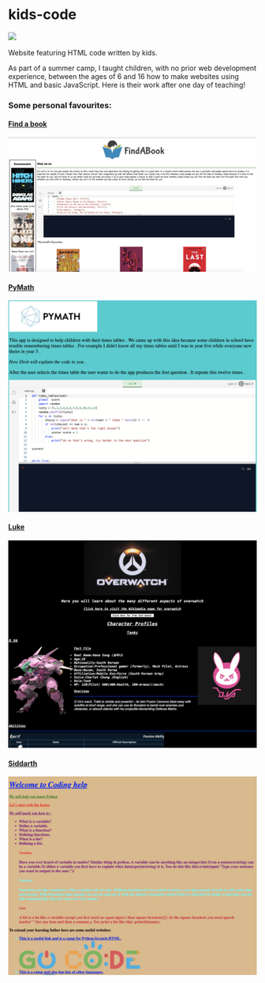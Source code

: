 # kids-code

<img src="https://repository-images.githubusercontent.com/202940000/50407c00-bae2-11ea-8a50-73086be0d699">

Website featuring HTML code written by kids. 

As part of a summer camp, I taught children, with no prior web development experience, between the ages of 6 and 16 how to make websites using HTML and basic JavaScript. Here is their work after one day of teaching! 

### Some personal favourites:

#### [Find a book](https://github.soneji.xyz/kids-code/2019_Summer_Harrow_2/FindABook/)
![](screenshots/2.png)

#### [PyMath](https://github.soneji.xyz/kids-code/2019_Summer_Harrow_2/PyMath.html/)
![](screenshots/3.png)

#### [Luke](https://github.soneji.xyz/kids-code/2019_Summer_Harrow_2/luke/)
![](screenshots/4.png)

#### [Siddarth](https://github.soneji.xyz/kids-code/2019_Summer_Harrow_1/siddharth/)
![](screenshots/1.png)
